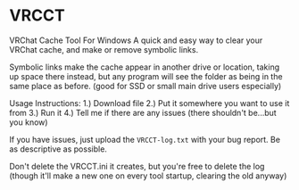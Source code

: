 # VRCCT
VRChat Cache Tool For Windows
A quick and easy way to clear your VRChat cache, and make or remove symbolic links.


Symbolic links make the cache appear in another drive or location, taking up space there instead, but any program will see the folder as being in the same place as before. (good for SSD or small main drive users especially)


Usage Instructions:
  1.) Download file
  2.) Put it somewhere you want to use it from
  3.) Run it
  4.) Tell me if there are any issues (there shouldn't be...but you know)

If you have issues, just upload the `VRCCT-log.txt` with your bug report. Be as descriptive as possible.


Don't delete the VRCCT.ini it creates, but you're free to delete the log (though it'll make a new one on every tool startup, clearing the old anyway)
